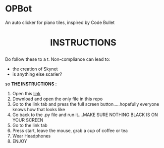# OPBot
An auto clicker for piano tiles, inspired by Code Bullet


# <p style="text-align: center;">  INSTRUCTIONS  
  Do follow these to a t.
  Non-compliance can lead to:
  - the creation of Skynet
  - is anything else scarier?
  
  
  so <b>THE INSTRUCTIONS</b> : 
  1. Open this [link](https://www.agame.com/game/magic-piano-tiles)
  2. Download and open the only file in this repo
  3. Go to the link tab and press the full screen button.....hopefully everyone knows how that looks like
  4. Go back to the .py file and run it....MAKE SURE NOTHING BLACK IS ON YOUR SCREEN
  5. Go to the link tab
  6. Press start, leave the mouse, grab a cup of coffee or tea
  7. Wear Headphones
  8. ENJOY
